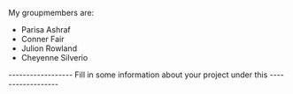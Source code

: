 My groupmembers are:
- Parisa Ashraf
- Conner Fair
- Julion Rowland
- Cheyenne Silverio


------------------ Fill in some information about your project under this ------------------
